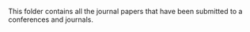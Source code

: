 This folder contains all the journal papers that have been submitted to a conferences and journals.
